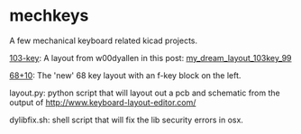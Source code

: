 # mechkeys

A few mechanical keyboard related kicad projects.

[103-key](http://www.keyboard-layout-editor.com/##@@=PrtSc&=Scroll%20Lock&=Pause%0ABreak&_x:1.25%3B&=Esc&_x:1%3B&=F1&=F2&=F3&=F4&_x:0.5%3B&=F5&=F6&=F7&=F8&_x:0.5%3B&=F9&=F10&=F11&=F12&_x:0.25&a:7%3B&=Home&=End%3B&@_y:0.5%3B&=Num%20Lock&=%2F%2F&=*&=-&_x:0.25&a:4%3B&=%7E%0A%60&=!%0A1&=%2F@%0A2&=%23%0A3&=$%0A4&=%25%0A5&=%5E%0A6&=%2F&%0A7&=*%0A8&=%28%0A9&=%29%0A0&=%2F_%0A-&=+%0A%2F=&_w:2%3B&=Backspace&_x:0.25&a:7%3B&=Ins&=PgUp%3B&@_f:3%3B&=7%0AHome&=8%0A%E2%86%91&=9%0APgUp&_h:2%3B&=+&_x:0.25&a:4&w:1.5%3B&=Tab&=Q&=W&=E&=R&=T&=Y&=U&=I&=O&=P&=%7B&=%7D&_w:1.5%3B&=%7C&_x:0.25%3B&=Del&=PgDn%3B&@=4%0A%E2%86%90&=5&=6%0A%E2%86%92&_x:1.25&a:4&w:1.75%3B&=Caps%20Lock&=A&=S&=D&=F&=G&=H&=J&=K&=L&=%2F:&=%22&_w:2.25%3B&=Enter%3B&@=1%0AEnd&=2%0A%E2%86%93&=3%0APgDn&_h:2%3B&=Enter&_x:0.25&a:4&w:2.25%3B&=Shift&=Z&=X&=C&=V&=B&=N&=M&=%3C&=%3E&=%3F&_w:2.75%3B&=Shift&_x:0.25%3B&=%E2%86%91%3B&@_w:2%3B&=0%0AIns&=.%0ADel&_x:1.25&a:4&w:1.25%3B&=Ctrl&_w:1.25%3B&=Win&_w:1.25%3B&=Alt&_w:6.25%3B&=&_a:4&w:1.25%3B&=Alt&_w:1.25%3B&=Win&_w:1.25%3B&=Menu&_x:0.5&a:7%3B&=%E2%86%90&=%E2%86%93&=%E2%86%92): A layout from w00dyallen in this post: [my_dream_layout_103key_99](https://www.reddit.com/r/MechanicalKeyboards/comments/4l9j7y/my_dream_layout_103key_99/d3m0qrz)

[68+10](http://www.keyboard-layout-editor.com/##@_name=MF68+10%3B&@_a:7%3B&=F1&=F2&_x:0.25&a:4%3B&=~%0A%60&=!%0A1&=%2F@%0A2&=%23%0A3&=$%0A4&=%25%0A5&=^%0A6&=%2F&%0A7&=*%0A8&=%28%0A9&=%29%0A0&=%2F_%0A-&=+%0A%2F=&_w:2%3B&=Backspace&_x:0.25&a:7%3B&=Ins&=PgUp%3B&@=F3&=F4&_x:0.25&w:1.5%3B&=Tab&=Q&=W&=E&=R&=T&=Y&=U&=I&=O&=P&={&=}&_w:1.5%3B&=|&_x:0.25%3B&=Del&=PgDn%3B&@=F5&=F6&_x:0.25&w:1.75%3B&=Caps%20Lock&=A&=S&=D&=F&=G&=H&=J&=K&=L&=%2F:&=%22&_w:2.25%3B&=Enter%3B&@=F7&=F8&_x:0.25&w:2.25%3B&=Shift&=Z&=X&=C&=V&=B&=N&=M&=%3C&=%3E&=%3F&_w:2.75%3B&=Shift&_x:0.25%3B&=%E2%86%91%3B&@=F9&=F10&_x:0.25&w:1.25%3B&=Ctrl&_w:1.25%3B&=Win&_w:1.25%3B&=Alt&_w:6.25%3B&=&_a:4&w:1.25%3B&=Alt&_w:1.25%3B&=Win&_w:1.25%3B&=Menu&_x:0.5&a:7%3B&=%E2%86%90&=%E2%86%93&=%E2%86%92): The 'new' 68 key layout with an f-key block on the left. 

layout.py: python script that will layout out a pcb and schematic from the output of http://www.keyboard-layout-editor.com/

dylibfix.sh: shell script that will fix the lib security errors in osx.
